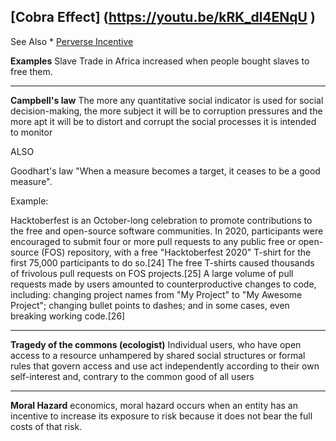 

## [Cobra Effect] (https://youtu.be/kRK_dl4ENqU )
See Also * [Perverse Incentive](https://en.wikipedia.org/wiki/Perverse_incentive)

**Examples**
Slave Trade in Africa increased when people bought slaves to free them. 

---


**Campbell's law**
The more any quantitative social indicator is used for social decision-making, the more subject it will be to corruption pressures and the more apt it will be to distort and corrupt the social processes it is intended to monitor

ALSO 

Goodhart's law  "When a measure becomes a target, it ceases to be a good measure".

Example: 

Hacktoberfest is an October-long celebration to promote contributions to the free and open-source software communities. In 2020, participants were encouraged to submit four or more pull requests to any public free or open-source (FOS) repository, with a free "Hacktoberfest 2020" T-shirt for the first 75,000 participants to do so.[24] The free T-shirts caused thousands of frivolous pull requests on FOS projects.[25] A large volume of pull requests made by users amounted to counterproductive changes to code, including: changing project names from "My Project" to "My Awesome Project"; changing bullet points to dashes; and in some cases, even breaking working code.[26]

---

**Tragedy of the commons (ecologist)**
Individual users, who have open access to a resource unhampered by shared social structures or formal rules that govern access and use act independently according to their own self-interest and, contrary to the common good of all users

---
**Moral Hazard**
economics, moral hazard occurs when an entity has an incentive to increase its exposure to risk because it does not bear the full costs of that risk.